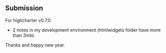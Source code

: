 ## Submission 

For highcharter v0.7.0

* 2 notes in my development environment (htmlwidgets folder have more than 3mb).

Thanks and happy new year.
